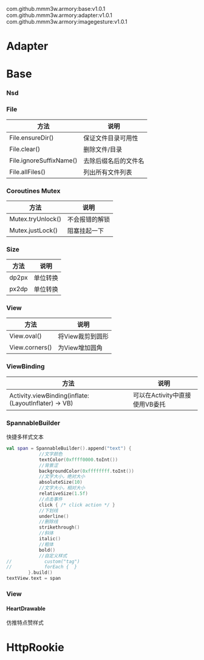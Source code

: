 




com.github.mmm3w.armory:base:v1.0.1
com.github.mmm3w.armory:adapter:v1.0.1
com.github.mmm3w.armory:imagegesture:v1.0.1



# Adapter


# Base

### Nsd

### File
方法|说明
-|-
File.ensureDir()|保证文件目录可用性
File.clear()|删除文件/目录
File.ignoreSuffixName()|去除后缀名后的文件名
File.allFiles()|列出所有文件列表

### Coroutines Mutex 
方法|说明
-|-
Mutex.tryUnlock()|不会报错的解锁
Mutex.justLock()|阻塞挂起一下

### Size
方法|说明
-|-
dp2px|单位转换
px2dp|单位转换

### View
方法|说明
-|-
View.oval()|将View裁剪到圆形
View.corners()|为View增加圆角

### ViewBinding
方法|说明
-|-
Activity.viewBinding(inflate: (LayoutInflater) -> VB)|可以在Activity中直接使用VB委托

### SpannableBuilder
快捷多样式文本
```kotlin
val span = SpannableBuilder().append("text") {
            //文字颜色
            textColor(0xffff0000.toInt())
            //背景涩
            backgroundColor(0xffffffff.toInt())
            //文字大小，绝对大小
            absoluteSize(10)
            //文字大小，相对大小
            relativeSize(1.5f)
            //点击事件
            click { /* click action */ }
            //下划线
            underline()
            //删除线
            strikethrough()
            //斜体
            italic()
            //粗体
            bold()
            //自定义样式
//            custom("tag")
//            forEach {  }
        }.build()
textView.text = span
```

### View

#### HeartDrawable
仿推特点赞样式




# HttpRookie


